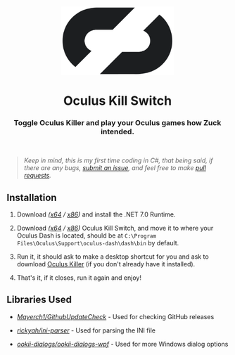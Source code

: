 
<h3 align="center"></h3>
<p align="center">
    <picture>
        <source media="(prefers-color-scheme: dark)" srcset="./icon-dark.png" width="256px">
        <img alt="iCon" src="./icon.png" width="256px">
    </picture> 
</p>
<h1 align="center">Oculus Kill Switch</h1>

<h3 align="center">Toggle Oculus Killer and play your Oculus games how Zuck intended.</h3>

<br>

> _Keep in mind, this is my first time coding in C#, that being said, if there are any bugs, [submit an issue](https://github.com/kckarnige/OculusKillSwitch/issues), and feel free to make [pull requests](https://github.com/kckarnige/OculusKillSwitch/pulls)._

## Installation

1. Download *([x64](https://dotnet.microsoft.com/en-us/download/dotnet/thank-you/runtime-desktop-7.0.12-windows-x64-installer) / [x86](https://dotnet.microsoft.com/en-us/download/dotnet/thank-you/runtime-desktop-7.0.12-windows-x86-installer))* and install the .NET 7.0 Runtime.

2. Download *([x64](https://github.com/kckarnige/OculusKillSwitch/releases/latest/download/OculusKillSwitch.exe) / [x86](https://github.com/kckarnige/OculusKillSwitch/releases/latest/download/OculusKillSwitch-x86.exe))* Oculus Kill Switch, and move it to where your Oculus Dash is located, should be at `C:\Program Files\Oculus\Support\oculus-dash\dash\bin` by default.

3. Run it, it should ask to make a desktop shortcut for you and ask to download [Oculus Killer](https://github.com/kaitlyndotmoe/OculusKiller) (if you don't already have it installed).

4. That's it, if it closes, run it again and enjoy!

## Libraries Used

- [*Mayerch1/GithubUpdateCheck*](https://github.com/Mayerch1/GithubUpdateCheck) - Used for checking GitHub releases

- [*rickyah/ini-parser*](https://github.com/rickyah/ini-parser) - Used for parsing the INI file

- [*ookii-dialogs/ookii-dialogs-wpf*](https://github.com/ookii-dialogs/ookii-dialogs-wpf) - Used for more Windows dialog options
